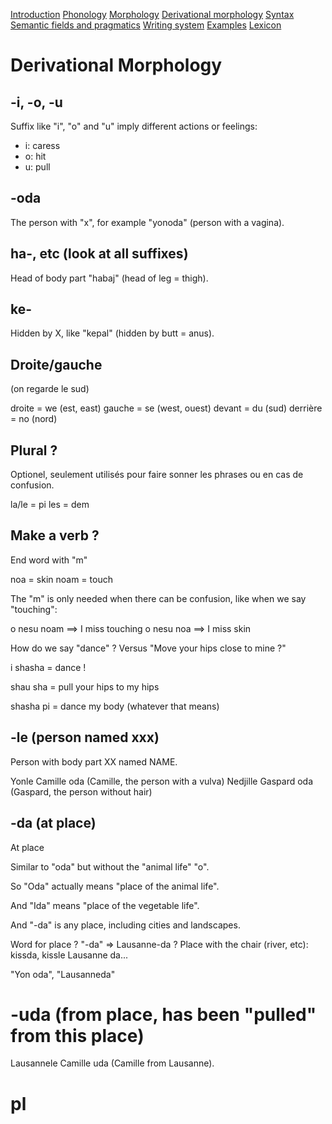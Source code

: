 [Introduction](01_introduction.md)
[Phonology](02_phonology.md)
[Morphology](03_morphology.md)
[Derivational morphology](04_derivMorphology.md)
[Syntax](05_syntax.md)
[Semantic fields and pragmatics](06_semanticPragma.md)
[Writing system](07_writing.md)
[Examples](08_examples.md)
[Lexicon](09_lexicon.md)

# Derivational Morphology

## -i, -o, -u

Suffix like "i", "o" and "u" imply different actions or feelings:

- i: caress
- o: hit
- u: pull

## -oda

The person with "x", for example "yonoda" (person with a vagina).

## ha-, etc (look at all suffixes)

Head of body part "habaj" (head of leg = thigh).

## ke-

Hidden by X, like "kepal" (hidden by butt = anus).

## Droite/gauche

(on regarde le sud)

droite = we (est, east)
gauche = se (west, ouest)
devant = du (sud)
derrière = no (nord)

## Plural ?

Optionel, seulement utilisés pour faire sonner les phrases ou en cas de
confusion.

la/le = pi
les = dem

## Make a verb ?

End word with "m"

noa = skin
noam = touch

The "m" is only needed when there can be confusion, like when we
say "touching":

o nesu noam ==> I miss touching
o nesu noa ==> I miss skin

How do we say "dance" ? Versus "Move your hips close to mine ?"

i shasha = dance !

shau sha = pull your hips to my hips

shasha pi = dance my body (whatever that means)

## -le (person named xxx)

Person with body part XX named NAME.

Yonle Camille oda (Camille, the person with a vulva)
Nedjille Gaspard oda (Gaspard, the person without hair)

## -da (at place)

At place

Similar to "oda" but without the "animal life" "o".

So "Oda" actually means "place of the animal life".

And "Ida" means "place of the vegetable life".

And "-da" is any place, including cities and landscapes.

Word for place ? "-da" => Lausanne-da ?
Place with the chair (river, etc): kissda, kissle Lausanne da...

"Yon oda", "Lausanneda"

# -uda (from place, has been "pulled" from this place)

Lausannele Camille uda (Camille from Lausanne).

# pl
